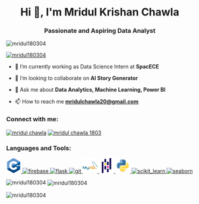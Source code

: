 <h1 align="center">Hi 👋, I'm Mridul Krishan Chawla</h1>
<h3 align="center">Passionate and Aspiring Data Analyst</h3>

<p align="left"> <img src="https://komarev.com/ghpvc/?username=mridul180304&label=Profile%20views&color=0e75b6&style=flat" alt="mridul180304" /> </p>

<p align="left"> <a href="https://github.com/ryo-ma/github-profile-trophy"><img src="https://github-profile-trophy.vercel.app/?username=mridul180304" alt="mridul180304" /></a> </p>

- 🔭 I’m currently working as Data Science Intern at **SpacECE**

- 👯 I’m looking to collaborate on **AI Story Generator**

- 💬 Ask me about **Data Analytics, Machine Learning, Power BI**

- 📫 How to reach me **mridulchawla20@gmail.com**

<h3 align="left">Connect with me:</h3>
<p align="left">
<a href="https://linkedin.com/in/mridul chawla" target="blank"><img align="center" src="https://raw.githubusercontent.com/rahuldkjain/github-profile-readme-generator/master/src/images/icons/Social/linked-in-alt.svg" alt="mridul chawla" height="30" width="40" /></a>
<a href="https://kaggle.com/mridul chawla 1803" target="blank"><img align="center" src="https://raw.githubusercontent.com/rahuldkjain/github-profile-readme-generator/master/src/images/icons/Social/kaggle.svg" alt="mridul chawla 1803" height="30" width="40" /></a>
</p>

<h3 align="left">Languages and Tools:</h3>
<p align="left"> <a href="https://www.w3schools.com/cpp/" target="_blank" rel="noreferrer"> <img src="https://raw.githubusercontent.com/devicons/devicon/master/icons/cplusplus/cplusplus-original.svg" alt="cplusplus" width="40" height="40"/> </a> <a href="https://firebase.google.com/" target="_blank" rel="noreferrer"> <img src="https://www.vectorlogo.zone/logos/firebase/firebase-icon.svg" alt="firebase" width="40" height="40"/> </a> <a href="https://flask.palletsprojects.com/" target="_blank" rel="noreferrer"> <img src="https://www.vectorlogo.zone/logos/pocoo_flask/pocoo_flask-icon.svg" alt="flask" width="40" height="40"/> </a> <a href="https://git-scm.com/" target="_blank" rel="noreferrer"> <img src="https://www.vectorlogo.zone/logos/git-scm/git-scm-icon.svg" alt="git" width="40" height="40"/> </a> <a href="https://www.mysql.com/" target="_blank" rel="noreferrer"> <img src="https://raw.githubusercontent.com/devicons/devicon/master/icons/mysql/mysql-original-wordmark.svg" alt="mysql" width="40" height="40"/> </a> <a href="https://pandas.pydata.org/" target="_blank" rel="noreferrer"> <img src="https://raw.githubusercontent.com/devicons/devicon/2ae2a900d2f041da66e950e4d48052658d850630/icons/pandas/pandas-original.svg" alt="pandas" width="40" height="40"/> </a> <a href="https://www.python.org" target="_blank" rel="noreferrer"> <img src="https://raw.githubusercontent.com/devicons/devicon/master/icons/python/python-original.svg" alt="python" width="40" height="40"/> </a> <a href="https://scikit-learn.org/" target="_blank" rel="noreferrer"> <img src="https://upload.wikimedia.org/wikipedia/commons/0/05/Scikit_learn_logo_small.svg" alt="scikit_learn" width="40" height="40"/> </a> <a href="https://seaborn.pydata.org/" target="_blank" rel="noreferrer"> <img src="https://seaborn.pydata.org/_images/logo-mark-lightbg.svg" alt="seaborn" width="40" height="40"/> </a> </p>

<p><img align="left" src="https://github-readme-stats.vercel.app/api/top-langs?username=mridul180304&show_icons=true&locale=en&layout=compact" alt="mridul180304" /></p>

<p>&nbsp;<img align="center" src="https://github-readme-stats.vercel.app/api?username=mridul180304&show_icons=true&locale=en" alt="mridul180304" /></p>

<p><img align="center" src="https://github-readme-streak-stats.herokuapp.com/?user=mridul180304&" alt="mridul180304" /></p>
